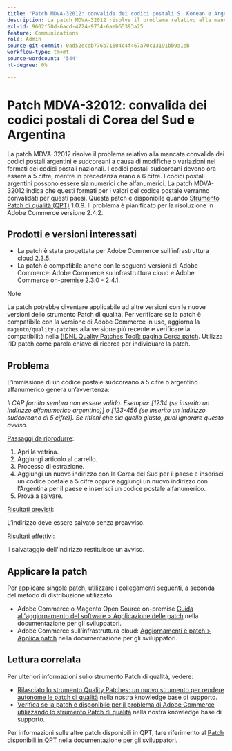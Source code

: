 ```yaml
---
title: "Patch MDVA-32012: convalida dei codici postali S. Korean e Argentina"
description: La patch MDVA-32012 risolve il problema relativo alla mancata convalida dei codici postali argentini e sudcoreani a causa di modifiche o variazioni nei formati dei codici postali nazionali. I codici postali sudcoreani devono ora essere a 5 cifre, mentre in precedenza erano a 6 cifre. I codici postali argentini possono essere sia numerici che alfanumerici. La patch MDVA-32012 indica che questi formati per i valori del codice postale verranno convalidati per questi paesi. Questa patch è disponibile quando è installato [Quality Patches Tool (QPT)](/help/announcements/adobe-commerce-announcements/magento-quality-patches-released-new-tool-to-self-serve-quality-patches.md) 1.0.9. Il problema è pianificato per la risoluzione in Adobe Commerce versione 2.4.2.
exl-id: 9602f50d-6acd-4724-9734-6aeb65393a25
feature: Communications
role: Admin
source-git-commit: 0ad52eceb776b71604c4f467a70c13191bb9a1eb
workflow-type: tm+mt
source-wordcount: '544'
ht-degree: 0%

---
```


# Patch MDVA-32012: convalida dei codici postali di Corea del Sud e Argentina

La patch MDVA-32012 risolve il problema relativo alla mancata convalida dei codici postali argentini e sudcoreani a causa di modifiche o variazioni nei formati dei codici postali nazionali. I codici postali sudcoreani devono ora essere a 5 cifre, mentre in precedenza erano a 6 cifre. I codici postali argentini possono essere sia numerici che alfanumerici. La patch MDVA-32012 indica che questi formati per i valori del codice postale verranno convalidati per questi paesi. Questa patch è disponibile quando [Strumento Patch di qualità (QPT)](/help/announcements/adobe-commerce-announcements/magento-quality-patches-released-new-tool-to-self-serve-quality-patches.md) 1.0.9. Il problema è pianificato per la risoluzione in Adobe Commerce versione 2.4.2.

## Prodotti e versioni interessati

* La patch è stata progettata per Adobe Commerce sull’infrastruttura cloud 2.3.5.
* La patch è compatibile anche con le seguenti versioni di Adobe Commerce: Adobe Commerce su infrastruttura cloud e Adobe Commerce on-premise 2.3.0 - 2.4.1.

>[!NOTE]
>
>La patch potrebbe diventare applicabile ad altre versioni con le nuove versioni dello strumento Patch di qualità. Per verificare se la patch è compatibile con la versione di Adobe Commerce in uso, aggiorna la `magento/quality-patches` alla versione più recente e verificare la compatibilità nella [[!DNL Quality Patches Tool]: pagina Cerca patch](https://devdocs.magento.com/quality-patches/tool.html#patch-grid). Utilizza l’ID patch come parola chiave di ricerca per individuare la patch.

## Problema

L’immissione di un codice postale sudcoreano a 5 cifre o argentino alfanumerico genera un’avvertenza:

*Il CAP fornito sembra non essere valido. Esempio: [1234 (se inserito un indirizzo alfanumerico argentino)] o [123-456 (se inserito un indirizzo sudcoreano di 5 cifre)]. Se ritieni che sia quello giusto, puoi ignorare questo avviso.*

<u>Passaggi da riprodurre</u>:

1. Apri la vetrina.
1. Aggiungi articolo al carrello.
1. Processo di estrazione.
1. Aggiungi un nuovo indirizzo con la Corea del Sud per il paese e inserisci un codice postale a 5 cifre oppure aggiungi un nuovo indirizzo con l’Argentina per il paese e inserisci un codice postale alfanumerico.
1. Prova a salvare.

<u>Risultati previsti</u>:

L’indirizzo deve essere salvato senza preavviso.

<u>Risultati effettivi</u>:

Il salvataggio dell&#39;indirizzo restituisce un avviso.

## Applicare la patch

Per applicare singole patch, utilizzare i collegamenti seguenti, a seconda del metodo di distribuzione utilizzato:

* Adobe Commerce o Magento Open Source on-premise [Guida all&#39;aggiornamento del software > Applicazione delle patch](https://devdocs.magento.com/guides/v2.4/comp-mgr/patching/mqp.html) nella documentazione per gli sviluppatori.
* Adobe Commerce sull’infrastruttura cloud: [Aggiornamenti e patch > Applica patch](https://devdocs.magento.com/cloud/project/project-patch.html) nella documentazione per gli sviluppatori.

## Lettura correlata

Per ulteriori informazioni sullo strumento Patch di qualità, vedere:

* [Rilasciato lo strumento Quality Patches: un nuovo strumento per rendere autonome le patch di qualità](/help/announcements/adobe-commerce-announcements/magento-quality-patches-released-new-tool-to-self-serve-quality-patches.md) nella nostra knowledge base di supporto.
* [Verifica se la patch è disponibile per il problema di Adobe Commerce utilizzando lo strumento Patch di qualità](/help/support-tools/patches-available-in-qpt-tool/check-patch-for-magento-issue-with-magento-quality-patches.md) nella nostra knowledge base di supporto.

Per informazioni sulle altre patch disponibili in QPT, fare riferimento al [Patch disponibili in QPT](https://devdocs.magento.com/quality-patches/tool.html#patch-grid) nella documentazione per gli sviluppatori.
